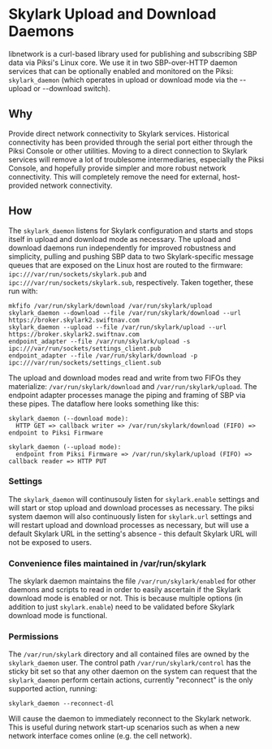 # Skylark Upload and Download Daemons

libnetwork is a curl-based library used for publishing and subscribing SBP data
via Piksi's Linux core. We use it in two SBP-over-HTTP daemon services that can
be optionally enabled and monitored on the Piksi: `skylark_daemon` (which operates
in upload or download mode via the --upload or --download switch).

## Why

Provide direct network connectivity to Skylark services. Historical connectivity
has been provided through the serial port either through the Piksi Console or
other utilities. Moving to a direct connection to Skylark services will remove a
lot of troublesome intermediaries, especially the Piksi Console, and hopefully
provide simpler and more robust network connectivity. This will completely
remove the need for external, host-provided network connectivity.

## How

The `skylark_daemon` listens for Skylark configuration and starts and stops
itself in upload and download mode as necessary. The upload and download daemons
run independently for improved robustness and simplicity, pulling and pushing
SBP data to two Skylark-specific message queues that are exposed on the Linux host
are routed to the firmware: `ipc:///var/run/sockets/skylark.pub` and `ipc:///var/run/sockets/skylark.sub`,
respectively. Taken together, these run with:

```
mkfifo /var/run/skylark/download /var/run/skylark/upload
skylark_daemon --download --file /var/run/skylark/download --url https://broker.skylark2.swiftnav.com
skylark_daemon --upload --file /var/run/skylark/upload --url https://broker.skylark2.swiftnav.com
endpoint_adapter --file /var/run/skylark/upload -s ipc:///var/run/sockets/settings_client.pub
endpoint_adapter --file /var/run/skylark/download -p ipc:///var/run/sockets/settings_client.sub
```

The upload and download modes read and write from two FIFOs they materialize:
`/var/run/skylark/download` and `/var/run/skylark/upload`.  The endpoint adapter
processes manage the piping and framing of SBP via these pipes.  The dataflow
here looks something like this:

```
skylark_daemon (--download mode):
  HTTP GET => callback writer => /var/run/skylark/download (FIFO) => endpoint to Piksi Firmware

skylark_daemon (--upload mode):
  endpoint from Piksi Firmware => /var/run/skylark/upload (FIFO) => callback reader => HTTP PUT
```

### Settings

The `skylark_daemon` will continusouly listen for `skylark.enable` settings
and will start or stop upload and download processes as necessary. The piksi
system daemon will also continuously listen for `skylark.url` settings and will
restart upload and download processes as necessary, but will use a default
Skylark URL in the setting's absence - this default Skylark URL will not be
exposed to users.

### Convenience files maintained in /var/run/skylark

The skylark daemon maintains the file `/var/run/skylark/enabled` for other
daemons and scripts to read in order to easily ascertain if the Skylark download
mode is enabled or not. This is because multiple options (in addition to just
`skylark.enable`) need to be validated before Skylark download mode is
functional.

### Permissions

The `/var/run/skylark` directory and all contained files are owned by the
`skylark_daemon` user. The control path `/var/run/skylark/control` has the
sticky bit set so that any other daemon on the system can request that the
`skylark_daemon` perform certain actions, currently "reconnect" is the only
supported action, running:

    skylark_daemon --reconnect-dl
    
Will cause the daemon to immediately reconnect to the Skylark network.  This
is useful during network start-up scenarios such as when a new network interface
comes online (e.g. the cell network).
